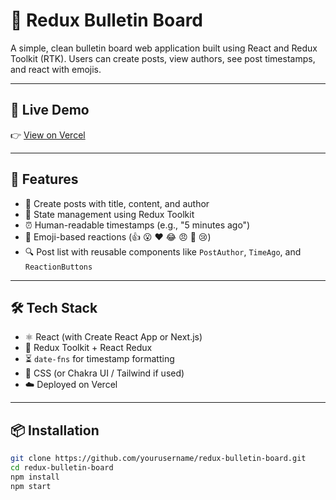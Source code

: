 # 📰 Redux Bulletin Board

A simple, clean bulletin board web application built using React and Redux Toolkit (RTK). Users can create posts, view authors, see post timestamps, and react with emojis.

---

## 🚀 Live Demo

👉 [View on Vercel](https://my-bulletin-board-app.vercel.app/)

---

## 🔧 Features

- 📝 Create posts with title, content, and author
- 🧠 State management using Redux Toolkit
- ⏰ Human-readable timestamps (e.g., "5 minutes ago")
- 💬 Emoji-based reactions (👍 😮 ❤️ 😂 😠 🤢 😢)
- 🔍 Post list with reusable components like `PostAuthor`, `TimeAgo`, and `ReactionButtons`

---

## 🛠️ Tech Stack

- ⚛️ React (with Create React App or Next.js)
- 🔁 Redux Toolkit + React Redux
- ⏳ `date-fns` for timestamp formatting
- 💅 CSS (or Chakra UI / Tailwind if used)
- ☁️ Deployed on Vercel

---

## 📦 Installation

```bash
git clone https://github.com/yourusername/redux-bulletin-board.git
cd redux-bulletin-board
npm install
npm start
